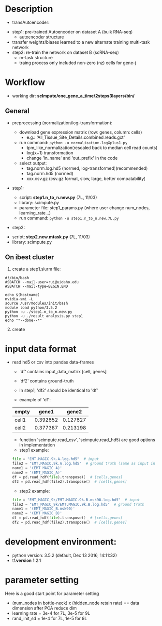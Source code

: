 # Description
* transAutoencoder: 
- step1: pre-trained Autoencoder on dataset A (bulk RNA-seq)
  - autoencoder structure
- transfer weights/biases learned to a new alternate training multi-task network
- step2: re-train the network on dataset B (scRNA-seq)
  - m-task structure
  - traing process only included non-zero (nz) cells for gene-j

# Workflow
* working dir: **scImpute/one_gene_a_time/2steps3layers/bin/**

## General
* preprocessing (normalization/log-transformation):
  - download gene expression matrix (row: genes, column: cells)
    - e.g.: 'All_Tissue_Site_Details.combined.reads.gct'
  - run command: `python -u normalization.logXplus1.py`
    - tpm_like_normalization(rescaled back to median cell read counts)
    - log(x+1) transformation
    - change 'in_name' and 'out_prefix' in the code
  - select output:
    - tag.norm.log.hd5 (normed, log-transformed)(recommended)
    - tag.norm.hd5 (normed)
    - xxx.csv.gz (csv.gz format, slow, large, better compatability)
  
* step1: 
  - script: **step1.n_to_n.new.py** (7L, 11/03)
  - library: scimpute.py
  - parameter file: step1_params.py (where user change num_nodes, learning_rate...)
  - run command: `python -u step1.n_to_n.new.7L.py`
  
 * step2:
  - script: **step2.new.mtask.py** (7L, 11/03)
  - library: scimpute.py
  
## On ibest cluster
  1. create a step1.slurm file:
  ```
  #!/bin/bash
  #SBATCH --mail-user=rui@uidaho.edu
  #SBATCH --mail-type=BEGIN,END

  echo $(hostname)
  nvidia-smi -L
  source /usr/modules/init/bash
  module load python/3.5.2
  python -u ./step1.n_to_n.new.py
  python -u ./result_analysis.py step1
  echo "*--done--*"
  ```
  2. create 
  
  
# input data format
- read hd5 or csv into pandas data-frames
  - 'df' contains input_data_matrix [cell, genes]
  - 'df2' contains ground-truth
  - In step1, 'df2' should be identical to 'df'
  
  - example of 'df':
  
  empty|gene1|gene2
  ---|---|---
  cell1|0.392652|0.127627
  cell2|0.377387|0.213198
  
  - function 'scimpute.read_csv', 'scimpute.read_hd5) are good options in implementation
  - step1 example: 
  ```python
  file = "EMT.MAGIC.9k.A.log.hd5"  # input
  file2 = "EMT.MAGIC.9k.A.log.hd5"  # ground truth (same as input in step1)
  name1 = '(EMT_MAGIC_A)'
  name2 = '(EMT_MAGIC_A)'
  df = pd.read_hdf(file).transpose()  # [cells,genes]
  df2 = pd.read_hdf(file2).transpose()  # [cells,genes]
  ```
  - step2 example: 
  ```python
  file = "EMT_MAGIC_9k/EMT.MAGIC.9k.B.msk90.log.hd5"  # input
  file2 = "EMT_MAGIC_9k/EMT.MAGIC.9k.B.log.hd5"  # ground truth
  name1 = '(EMT_MAGIC_B.msk90)'
  name2 = '(EMT_MAGIC_B)'
  df = pd.read_hdf(file).transpose()  # [cells,genes]
  df2 = pd.read_hdf(file2).transpose()  # [cells,genes]
  ```

# development environment:
  - python version: 3.5.2 (default, Dec 13 2016, 14:11:32)
  - tf.__version__ 1.2.1


# parameter setting
Here is a good start point for parameter setting
  - (num_nodes in bottle-neck) x (hidden_node retain rate) == data dimension after PCA reduce dim
  - learning rate = 3e-4 for 7L, 3e-5 for 9L 
  - rand_init_sd = 1e-4 for 7L, 1e-5 for 9L 




